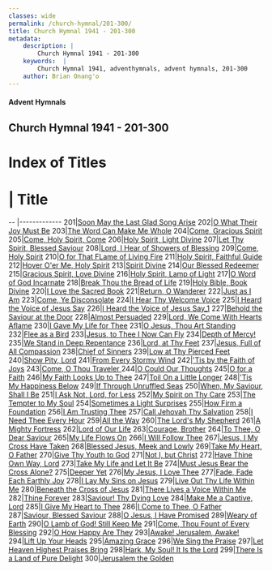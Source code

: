```yaml
---
classes: wide
permalink: /church-hymnal/201-300/
title: Church Hymnal 1941 - 201-300
metadata:
    description: |
        Church Hymnal 1941 - 201-300
    keywords:  |
        Church Hymnal 1941, adventhymnals, advent hymnals, 201-300
    author: Brian Onang'o
---
```


#### Advent Hymnals
## Church Hymnal 1941 - 201-300

# Index of Titles
# | Title                        
-- |-------------
201|[Soon May the Last Glad Song Arise](/church-hymnal/201-300/201-210/Soon-May-the-Last-Glad-Song-Arise)
202|[O What Their Joy Must Be](/church-hymnal/201-300/201-210/O-What-Their-Joy-Must-Be)
203|[The Word Can Make Me Whole](/church-hymnal/201-300/201-210/The-Word-Can-Make-Me-Whole)
204|[Come, Gracious Spirit](/church-hymnal/201-300/201-210/Come,-Gracious-Spirit)
205|[Come, Holy Spirit, Come](/church-hymnal/201-300/201-210/Come,-Holy-Spirit,-Come)
206|[Holy Spirit, Light Divine](/church-hymnal/201-300/201-210/Holy-Spirit,-Light-Divine)
207|[Let Thy Spirit, Blessed Saviour](/church-hymnal/201-300/201-210/Let-Thy-Spirit,-Blessed-Saviour)
208|[Lord, I Hear of Showers of Blessing](/church-hymnal/201-300/201-210/Lord,-I-Hear-of-Showers-of-Blessing)
209|[Come, Holy Spirit](/church-hymnal/201-300/201-210/Come,-Holy-Spirit)
210|[O for That FLame of Living Fire](/church-hymnal/201-300/201-210/O-for-That-FLame-of-Living-Fire)
211|[Holy Spirit, Faithful Guide](/church-hymnal/201-300/211-220/Holy-Spirit,-Faithful-Guide)
212|[Hover O'er Me, Holy Spirit](/church-hymnal/201-300/211-220/Hover-O'er-Me,-Holy-Spirit)
213|[Spirit Divine](/church-hymnal/201-300/211-220/Spirit-Divine)
214|[Our Blessed Redeemer](/church-hymnal/201-300/211-220/Our-Blessed-Redeemer)
215|[Gracious Spirit, Love Divine](/church-hymnal/201-300/211-220/Gracious-Spirit,-Love-Divine)
216|[Holy Spirit, Lamp of Light](/church-hymnal/201-300/211-220/Holy-Spirit,-Lamp-of-Light)
217|[O Word of God Incarnate](/church-hymnal/201-300/211-220/O-Word-of-God-Incarnate)
218|[Break Thou the Bread of Life](/church-hymnal/201-300/211-220/Break-Thou-the-Bread-of-Life)
219|[Holy Bible, Book Divine](/church-hymnal/201-300/211-220/Holy-Bible,-Book-Divine)
220|[I Love the Sacred Book](/church-hymnal/201-300/211-220/I-Love-the-Sacred-Book)
221|[Return, O Wanderer](/church-hymnal/201-300/221-230/Return,-O-Wanderer)
222|[Just as I Am](/church-hymnal/201-300/221-230/Just-as-I-Am)
223|[Come, Ye Disconsolate](/church-hymnal/201-300/221-230/Come,-Ye-Disconsolate)
224|[I Hear Thy Welcome Voice](/church-hymnal/201-300/221-230/I-Hear-Thy-Welcome-Voice)
225|[I Heard the Voice of Jesus Say](/church-hymnal/201-300/221-230/I-Heard-the-Voice-of-Jesus-Say)
226|[I Heard the Voice of Jesus Say_1](/church-hymnal/201-300/221-230/I-Heard-the-Voice-of-Jesus-Say_1)
227|[Behold the Saviour at the Door](/church-hymnal/201-300/221-230/Behold-the-Saviour-at-the-Door)
228|[Almost Persuaded](/church-hymnal/201-300/221-230/Almost-Persuaded)
229|[Lord, We Come With Hearts Aflame](/church-hymnal/201-300/221-230/Lord,-We-Come-With-Hearts-Aflame)
230|[I Gave My Life for Thee](/church-hymnal/201-300/221-230/I-Gave-My-Life-for-Thee)
231|[O Jesus, Thou Art Standing](/church-hymnal/201-300/231-240/O-Jesus,-Thou-Art-Standing)
232|[Flee as a Bird](/church-hymnal/201-300/231-240/Flee-as-a-Bird)
233|[Jesus, to Thee I Now Can Fly](/church-hymnal/201-300/231-240/Jesus,-to-Thee-I-Now-Can-Fly)
234|[Depth of Mercy!](/church-hymnal/201-300/231-240/Depth-of-Mercy!)
235|[We Stand in Deep Repentance](/church-hymnal/201-300/231-240/We-Stand-in-Deep-Repentance)
236|[Lord, at Thy Feet](/church-hymnal/201-300/231-240/Lord,-at-Thy-Feet)
237|[Jesus, Full of All Compassion](/church-hymnal/201-300/231-240/Jesus,-Full-of-All-Compassion)
238|[Chief of Sinners](/church-hymnal/201-300/231-240/Chief-of-Sinners)
239|[Low at Thy Pierced Feet](/church-hymnal/201-300/231-240/Low-at-Thy-Pierced-Feet)
240|[Show Pity, Lord](/church-hymnal/201-300/231-240/Show-Pity,-Lord)
241|[From Every Stormy Wind](/church-hymnal/201-300/241-250/From-Every-Stormy-Wind)
242|['Tis by the Faith of Joys](/church-hymnal/201-300/241-250/'Tis-by-the-Faith-of-Joys)
243|[Come, O Thou Traveler ](/church-hymnal/201-300/241-250/Come,-O-Thou-Traveler-)
244|[O Could Our Thoughts](/church-hymnal/201-300/241-250/O-Could-Our-Thoughts)
245|[O for a Faith](/church-hymnal/201-300/241-250/O-for-a-Faith)
246|[My Faith Looks Up to Thee](/church-hymnal/201-300/241-250/My-Faith-Looks-Up-to-Thee)
247|[Toil On a Little Longer](/church-hymnal/201-300/241-250/Toil-On-a-Little-Longer)
248|['Tis My Happiness Below](/church-hymnal/201-300/241-250/'Tis-My-Happiness-Below)
249|[If Through Unruffled Seas](/church-hymnal/201-300/241-250/If-Through-Unruffled-Seas)
250|[When, My Saviour, Shall I Be](/church-hymnal/201-300/241-250/When,-My-Saviour,-Shall-I-Be)
251|[I Ask Not, Lord, for Less](/church-hymnal/201-300/251-260/I-Ask-Not,-Lord,-for-Less)
252|[My Spirit on Thy Care](/church-hymnal/201-300/251-260/My-Spirit-on-Thy-Care)
253|[The Tempter to My Soul](/church-hymnal/201-300/251-260/The-Tempter-to-My-Soul)
254|[Sometimes a Light Surprises](/church-hymnal/201-300/251-260/Sometimes-a-Light-Surprises)
255|[How Firm a Foundation](/church-hymnal/201-300/251-260/How-Firm-a-Foundation)
256|[I Am Trusting Thee](/church-hymnal/201-300/251-260/I-Am-Trusting-Thee)
257|[Call Jehovah Thy Salvation](/church-hymnal/201-300/251-260/Call-Jehovah-Thy-Salvation)
258|[I Need Thee Every Hour](/church-hymnal/201-300/251-260/I-Need-Thee-Every-Hour)
259|[All the Way](/church-hymnal/201-300/251-260/All-the-Way)
260|[The Lord's My Shepherd](/church-hymnal/201-300/251-260/The-Lord's-My-Shepherd)
261|[A Mighty Fortress](/church-hymnal/201-300/261-270/A-Mighty-Fortress)
262|[Lord of Our Life](/church-hymnal/201-300/261-270/Lord-of-Our-Life)
263|[Courage, Brother](/church-hymnal/201-300/261-270/Courage,-Brother)
264|[To Thee, O Dear Saviour](/church-hymnal/201-300/261-270/To-Thee,-O-Dear-Saviour)
265|[My Life Flows On](/church-hymnal/201-300/261-270/My-Life-Flows-On)
266|[I Will Follow Thee](/church-hymnal/201-300/261-270/I-Will-Follow-Thee)
267|[Jesus, I My Cross Have Taken](/church-hymnal/201-300/261-270/Jesus,-I-My-Cross-Have-Taken)
268|[Blessed Jesus, Meek and Lowly](/church-hymnal/201-300/261-270/Blessed-Jesus,-Meek-and-Lowly)
269|[Take My Heart, O Father](/church-hymnal/201-300/261-270/Take-My-Heart,-O-Father)
270|[Give Thy Youth to God](/church-hymnal/201-300/261-270/Give-Thy-Youth-to-God)
271|[Not I, but Christ](/church-hymnal/201-300/271-280/Not-I,-but-Christ)
272|[Have Thine Own Way, Lord](/church-hymnal/201-300/271-280/Have-Thine-Own-Way,-Lord)
273|[Take My Life and Let It Be](/church-hymnal/201-300/271-280/Take-My-Life-and-Let-It-Be)
274|[Must Jesus Bear the Cross Alone?](/church-hymnal/201-300/271-280/Must-Jesus-Bear-the-Cross-Alone)
275|[Deeper Yet](/church-hymnal/201-300/271-280/Deeper-Yet)
276|[My Jesus, I Love Thee](/church-hymnal/201-300/271-280/My-Jesus,-I-Love-Thee)
277|[Fade, Fade Each Earthly Joy](/church-hymnal/201-300/271-280/Fade,-Fade-Each-Earthly-Joy)
278|[I Lay My Sins on Jesus](/church-hymnal/201-300/271-280/I-Lay-My-Sins-on-Jesus)
279|[Live Out Thy Life Within Me](/church-hymnal/201-300/271-280/Live-Out-Thy-Life-Within-Me)
280|[Beneath the Cross of Jesus](/church-hymnal/201-300/271-280/Beneath-the-Cross-of-Jesus)
281|[There Lives a Voice Within Me](/church-hymnal/201-300/281-290/There-Lives-a-Voice-Within-Me)
282|[Thine Forever](/church-hymnal/201-300/281-290/Thine-Forever)
283|[Saviour! Thy Dying Love](/church-hymnal/201-300/281-290/Saviour!-Thy-Dying-Love)
284|[Make Me a Captive, Lord](/church-hymnal/201-300/281-290/Make-Me-a-Captive,-Lord)
285|[I Give My Heart to Thee](/church-hymnal/201-300/281-290/I-Give-My-Heart-to-Thee)
286|[I Come to Thee, O Father](/church-hymnal/201-300/281-290/I-Come-to-Thee,-O-Father)
287|[Saviour, Blessed Saviour](/church-hymnal/201-300/281-290/Saviour,-Blessed-Saviour)
288|[O Jesus, I Have Promised](/church-hymnal/201-300/281-290/O-Jesus,-I-Have-Promised)
289|[Weary of Earth](/church-hymnal/201-300/281-290/Weary-of-Earth)
290|[O Lamb of God! Still Keep Me](/church-hymnal/201-300/281-290/O-Lamb-of-God!-Still-Keep-Me)
291|[Come, Thou Fount of Every Blessing](/church-hymnal/201-300/291-300/Come,-Thou-Fount-of-Every-Blessing)
292|[O How Happy Are They](/church-hymnal/201-300/291-300/O-How-Happy-Are-They)
293|[Awake! Jerusalem, Awake!](/church-hymnal/201-300/291-300/Awake!-Jerusalem,-Awake!)
294|[Lift Up Your Heads](/church-hymnal/201-300/291-300/Lift-Up-Your-Heads)
295|[Amazing Grace](/church-hymnal/201-300/291-300/Amazing-Grace)
296|[We Sing the Praise](/church-hymnal/201-300/291-300/We-Sing-the-Praise)
297|[Let Heaven Highest Praises Bring](/church-hymnal/201-300/291-300/Let-Heaven-Highest-Praises-Bring)
298|[Hark, My Soul! It Is the Lord](/church-hymnal/201-300/291-300/Hark,-My-Soul!-It-Is-the-Lord)
299|[There Is a Land of Pure Delight](/church-hymnal/201-300/291-300/There-Is-a-Land-of-Pure-Delight)
300|[Jerusalem the Golden](/church-hymnal/201-300/291-300/Jerusalem-the-Golden)